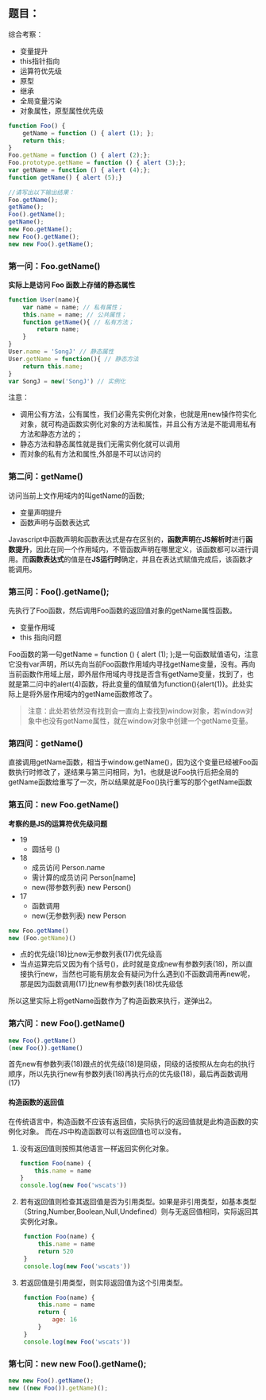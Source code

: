 ## 题目：
综合考察：
- 变量提升
- this指针指向
- 运算符优先级
- 原型
- 继承
- 全局变量污染
- 对象属性，原型属性优先级
``` js
function Foo() {
    getName = function () { alert (1); };
    return this;
}
Foo.getName = function () { alert (2);};
Foo.prototype.getName = function () { alert (3);};
var getName = function () { alert (4);};
function getName() { alert (5);}
 
//请写出以下输出结果：
Foo.getName();
getName();
Foo().getName();
getName();
new Foo.getName();
new Foo().getName();
new new Foo().getName();
```

### 第一问：Foo.getName()
**实际上是访问 Foo 函数上存储的静态属性**
``` js
function User(name){
    var name = name; // 私有属性；
    this.name = name; // 公共属性；
    function getName(){ // 私有方法；
        return name;
    }
}
User.name = 'SongJ' // 静态属性
User.getName = function(){ // 静态方法
    return this.name;
}
var SongJ = new('SongJ') // 实例化
```
注意：
- 调用公有方法，公有属性，我们必需先实例化对象，也就是用new操作符实化对象，就可构造函数实例化对象的方法和属性，并且公有方法是不能调用私有方法和静态方法的；
- 静态方法和静态属性就是我们无需实例化就可以调用
- 而对象的私有方法和属性,外部是不可以访问的

### 第二问：getName()
访问当前上文作用域内的叫getName的函数;
- 变量声明提升
- 函数声明与函数表达式

Javascript中函数声明和函数表达式是存在区别的，**函数声明**在**JS解析时**进行**函数提升**，因此在同一个作用域内，不管函数声明在哪里定义，该函数都可以进行调用。而**函数表达式**的值是在**JS运行时**确定，并且在表达式赋值完成后，该函数才能调用。

### 第三问：Foo().getName();
先执行了Foo函数，然后调用Foo函数的返回值对象的getName属性函数。
- 变量作用域
- this 指向问题

Foo函数的第一句getName = function () { alert (1); };是一句函数赋值语句，注意它没有var声明，所以先向当前Foo函数作用域内寻找getName变量，没有。再向当前函数作用域上层，即外层作用域内寻找是否含有getName变量，找到了，也就是第二问中的alert(4)函数，将此变量的值赋值为function(){alert(1)}。此处实际上是将外层作用域内的getName函数修改了。
> 注意：此处若依然没有找到会一直向上查找到window对象，若window对象中也没有getName属性，就在window对象中创建一个getName变量。

### 第四问：getName()
直接调用getName函数，相当于window.getName()，因为这个变量已经被Foo函数执行时修改了，遂结果与第三问相同，为1，也就是说Foo执行后把全局的getName函数给重写了一次，所以结果就是Foo()执行重写的那个getName函数

### 第五问：new Foo.getName()
**考察的是JS的运算符优先级问题**
- 19 
  - 圆括号 ()
- 18 
  - 成员访问 Person.name
  - 需计算的成员访问 Person[name]
  - new(带参数列表)     new Person()
- 17 
  - 函数调用
  - new(无参数列表)     new Person

``` js
new Foo.getName()
new (Foo.getName)()
```
- 点的优先级(18)比new无参数列表(17)优先级高
- 当点运算完后又因为有个括号()，此时就是变成new有参数列表(18)，所以直接执行new，当然也可能有朋友会有疑问为什么遇到()不函数调用再new呢，那是因为函数调用(17)比new有参数列表(18)优先级低

所以这里实际上将getName函数作为了构造函数来执行，遂弹出2。

### 第六问：new Foo().getName()
``` js
new Foo().getName()
(new Foo()).getName()
```
首先new有参数列表(18)跟点的优先级(18)是同级，同级的话按照从左向右的执行顺序，所以先执行new有参数列表(18)再执行点的优先级(18)，最后再函数调用(17)

#### 构造函数的返回值
在传统语言中，构造函数不应该有返回值，实际执行的返回值就是此构造函数的实例化对象。
而在JS中构造函数可以有返回值也可以没有。
1. 没有返回值则按照其他语言一样返回实例化对象。
    ``` js
    function Foo(name) {
        this.name = name
    }
    console.log(new Foo('wscats'))
    ```
2. 若有返回值则检查其返回值是否为引用类型。如果是非引用类型，如基本类型（String,Number,Boolean,Null,Undefined）则与无返回值相同，实际返回其实例化对象。
   ``` js
    function Foo(name) {
        this.name = name
        return 520
    }
    console.log(new Foo('wscats'))
   ```
3. 若返回值是引用类型，则实际返回值为这个引用类型。
   ``` js
    function Foo(name) {
        this.name = name
        return {
            age: 16
        }
    }
    console.log(new Foo('wscats'))
   ```

### 第七问：new new Foo().getName();
``` js
new new Foo().getName();
new ((new Foo()).getName)();
```